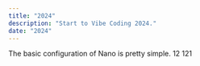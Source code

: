 ```yaml
---
title: "2024"
description: "Start to Vibe Coding 2024."
date: "2024"
---
```


The basic configuration of Nano is pretty simple.
12
121
